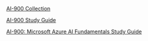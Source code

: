[AI-900 Collection](https://learn.microsoft.com/en-gb/users/francescowang/collections/5kdf25pmj7rxj)

[AI-900 Study Guide](https://learn.microsoft.com/en-us/certifications/resources/study-guides/ai-900#describe-artificial-intelligence-workloads-and-considerations-2025)

[AI-900: Microsoft Azure AI Fundamentals Study Guide](https://techcommunity.microsoft.com/t5/educator-developer-blog/ai-900-microsoft-azure-ai-fundamentals-study-guide/ba-p/3737182)



